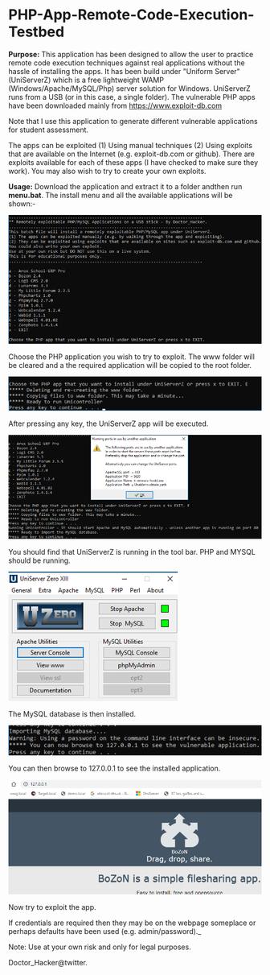 # PHP-App-Remote-Code-Execution-Testbed

**Purpose:**
This application has been designed to allow the user to practice remote code execution techniques against real applications without the hassle of installing the apps. It has been build under "Uniform Server" (UniServerZ) which is a free lightweight WAMP (Windows/Apache/MySQL/Php) server solution for Windows. UniServerZ runs from a USB (or in this case, a single folder). The vulnerable PHP apps have been downloaded mainly from https://www.exploit-db.com 

Note that I use this application to generate different vulnerable applications for student assessment.

The apps can be exploited (1) Using manual techniques (2) Using exploits that are available on the Internet (e.g. exploit-db.com or github). There are exploits available for each of these apps (I have checked to make sure they work). You may also wish to try to create your own exploits.

**Usage:** 
Download the application and extract it to a folder andthen  run **menu.bat**. The install menu and all the available applications will be shown:-

![alt text](https://github.com/Doctor-Hacker/PHP-App-Remote-Code-Execution-Testbed/blob/master/menu.png)

Choose the PHP application you wish to try to exploit. The www folder will be cleared and a the required application will be copied to the root folder.

![alt text](https://github.com/Doctor-Hacker/PHP-App-Remote-Code-Execution-Testbed/blob/master/menu2.png)

After pressing any key, the UniServerZ app will be executed.

![alt text](https://github.com/Doctor-Hacker/PHP-App-Remote-Code-Execution-Testbed/blob/master/menu3.png)

You should find that UniServerZ is running in the tool bar. PHP and MYSQL should be running.

![alt text](https://github.com/Doctor-Hacker/PHP-App-Remote-Code-Execution-Testbed/blob/master/menu4.png)

The MySQL database is then installed. 

![alt text](https://github.com/Doctor-Hacker/PHP-App-Remote-Code-Execution-Testbed/blob/master/menu5.png)

You can then browse to 127.0.0.1 to see the installed application.

![alt text](https://github.com/Doctor-Hacker/PHP-App-Remote-Code-Execution-Testbed/blob/master/menu6.png)


Now try to exploit the app.

If credentials are required then they may be on the webpage someplace or perhaps defaults have been used (e.g. admin/password)._

Note: Use at your own risk and only for legal purposes.

Doctor_Hacker@twitter.
